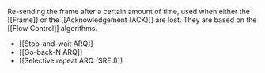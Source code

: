 Re-sending the frame after a certain amount of time, used when either the [[Frame]] or the [[Acknowledgement (ACK)]] are lost.
They are based on the [[Flow Control]] algorithms.
- [[Stop-and-wait ARQ]]
- [[Go-back-N ARQ]]
- [[Selective repeat ARQ (SREJ)]]